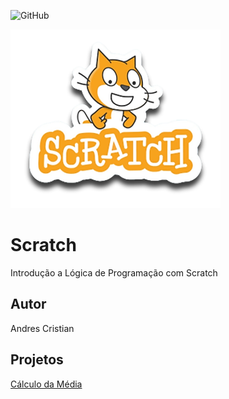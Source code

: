 ![GitHub](https://img.shields.io/github/license/andrescristian/Scratch?style=flat-square)

![Scratch](https://github.com/andrescristian/Scratch/blob/main/Assets/icons/scratch.png)

# Scratch
Introdução a Lógica de Programação com Scratch
## Autor
Andres Cristian
## Projetos
[Cálculo da Média](https://scratch.mit.edu/projects/881964780/)
